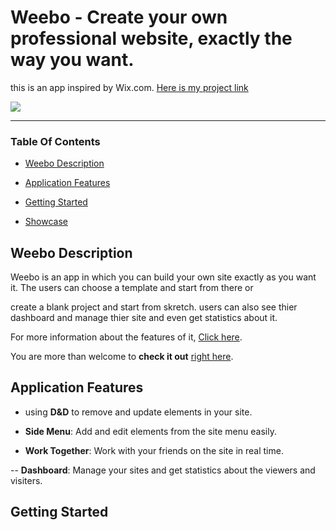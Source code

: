 # Weebo - Create your own professional website, exactly the way you want.

this is an app inspired by Wix.com. [Here is my project link](https://tbn-weebo.herokuapp.com/)

<img src="https://res.cloudinary.com/ds8xkm0ue/image/upload/v1664012707/editor-home-page_shc43i.png"/>

---

### Table Of Contents

- [Weebo Description](#description)

- [Application Features](#features)

- [Getting Started](#start)

- [Showcase](#showcase)

## <a id="description" /> Weebo Description

Weebo is an app in which you can build your own site exactly as you want it. The users can choose a template and start from there or 

create a blank project and start from skretch. users can also see thier dashboard and manage thier site and even get statistics about it.

For more information about the features of it, [Click here](#features).

You are more than welcome to __check it out__ [right here](https://tbn-weebo.herokuapp.com/).


## <a id="features" /> Application Features

- using **D&D** to remove and update elements in your site.

- **Side Menu**: Add and edit elements from the site menu easily.

- **Work Together**: Work with your friends on the site in real time.

-- **Dashboard**: Manage your sites and get statistics about the viewers and visiters.

## <a id="start" /> Getting Started

